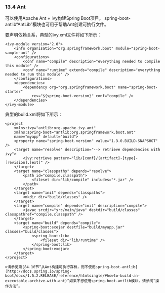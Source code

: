 ### 13.4 Ant

可以使用Apache Ant + Ivy构建Spring Boot项目。 spring-boot-antlib“AntLib”模块也可用于帮助Ant创建可执行文件。

要声明依赖关系，典型的ivy.xml文件将如下所示：
```
<ivy-module version="2.0">
    <info organisation="org.springframework.boot" module="spring-boot-sample-ant" />
    <configurations>
        <conf name="compile" description="everything needed to compile this module" />
        <conf name="runtime" extends="compile" description="everything needed to run this module" />
    </configurations>
    <dependencies>
        <dependency org="org.springframework.boot" name="spring-boot-starter"
            rev="${spring-boot.version}" conf="compile" />
    </dependencies>
</ivy-module>
```
典型的build.xml将如下所示：
```
<project
    xmlns:ivy="antlib:org.apache.ivy.ant"
    xmlns:spring-boot="antlib:org.springframework.boot.ant"
    name="myapp" default="build">
    <property name="spring-boot.version" value="1.3.0.BUILD-SNAPSHOT" />
    <target name="resolve" description="--> retrieve dependencies with ivy">
        <ivy:retrieve pattern="lib/[conf]/[artifact]-[type]-[revision].[ext]" />
    </target>
    <target name="classpaths" depends="resolve">
        <path id="compile.classpath">
            <fileset dir="lib/compile" includes="*.jar" />
        </path>
    </target>
    <target name="init" depends="classpaths">
        <mkdir dir="build/classes" />
    </target>
    <target name="compile" depends="init" description="compile">
        <javac srcdir="src/main/java" destdir="build/classes" classpathref="compile.classpath" />
    </target>
    <target name="build" depends="compile">
        <spring-boot:exejar destfile="build/myapp.jar" classes="build/classes">
            <spring-boot:lib>
                <fileset dir="lib/runtime" />
            </spring-boot:lib>
        </spring-boot:exejar>
    </target>
</project>
```
    >请参见第[84.10节“从Ant构建可执行存档，而不使用spring-boot-antlib](http://docs.spring.io/spring-boot/docs/1.5.2.RELEASE/reference/htmlsingle/#howto-build-an-executable-archive-with-ant)”如果不想使用spring-boot-antlib模块，请参阅“操作方法”。
